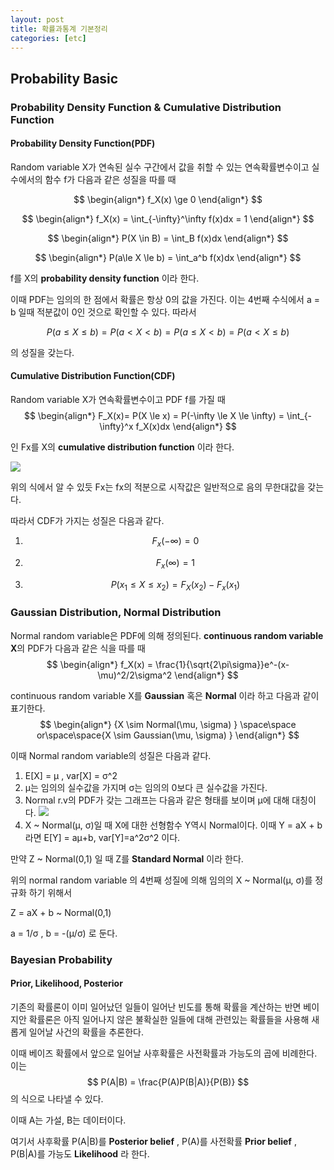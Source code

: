 ```yaml
---
layout: post
title: 확률과통계 기본정리
categories: [etc]
---
```


## Probability Basic

### Probability Density Function & Cumulative Distribution Function



#### Probability Density Function(PDF)

Random variable X가 연속된 실수 구간에서 값을 취할 수 있는 연속확률변수이고 실수에서의 함수 f가 다음과 같은 성질을 따를 때


$$
\begin{align*}
f_X(x) \ge 0
\end{align*}
$$


$$
\begin{align*}
f_X(x) = \int_{-\infty}^\infty f(x)dx = 1
\end{align*}
$$


$$
\begin{align*}
 P(X \in B) = \int_B f(x)dx
\end{align*}
$$


$$
\begin{align*}
 P(a\le X \le b) = \int_a^b f(x)dx
\end{align*}
$$

f를 X의 **probability density function** 이라 한다.

이때 PDF는 임의의 한 점에서 확률은 항상 0의 값을 가진다. 이는  4번째 수식에서 a = b 일때 적분값이 0인 것으로 확인할 수 있다. 따라서

$$
P(a\le X \le b) =  P(a< X < b) =  P(a\le X <b) = P(a< X \le b)
$$

의 성질을 갖는다. 



#### Cumulative Distribution Function(CDF)

Random variable X가 연속확률변수이고 PDF f를 가질 때 
$$
\begin{align*}
F_X(x)= P(X \le x) = P(-\infty \le X \le \infty) = \int_{-\infty}^x f_X(x)dx
\end{align*}
$$

인 Fx를 X의 **cumulative distribution function** 이라 한다.

![](https://urbanscenery.github.io/assets/0128/0128_cdf.png)

위의 식에서 알 수 있듯 Fx는 fx의 적분으로 시작값은 일반적으로 음의 무한대값을 갖는다. 

따라서 CDF가 가지는 성질은 다음과 같다. 

1. $$
  F_x(-\infty) = 0
  $$

2. $$
  F_x(\infty) = 1
  $$

3. $$
  P(x_1 \le X \le x_2) = F_X(x_2) - F_x(x_1)
  $$









### Gaussian Distribution, Normal Distribution

Normal random variable은 PDF에 의해 정의된다. **continuous random variable X**의 PDF가 다음과 같은 식을 따를 때
$$
\begin{align*}
f_X(x) = \frac{1}{\sqrt{2\pi\sigma}}e^-(x-\mu)^2/2\sigma^2
\end{align*}
$$

continuous random variable X를 **Gaussian** 혹은 **Normal** 이라 하고 다음과 같이 표기한다.
$$
\begin{align*}
{X \sim Normal(\mu, \sigma) } \space\space or\space\space{X \sim Gaussian(\mu, \sigma) }
\end{align*}
$$


이때 Normal  random variable의 성질은 다음과 같다. 

1. E[X] = &mu; , var[X] = &sigma;^2 
2. &mu;는 임의의 실수값을 가지며 &sigma;는 임의의 0보다 큰 실수값을 가진다.
3. Normal r.v의 PDF가 갖는 그래프는 다음과 같은 형태를 보이며 &mu;에 대해 대칭이다.
  ![](https://urbanscenery.github.io/assets/0128/0128_normaldistribution.jpg)
4. X ~ Normal(&mu;, &sigma;)일 때 X에 대한 선형함수 Y역시 Normal이다.
   이때 Y = aX + b 라면 E[Y] = a&mu;+b, var[Y]=a^2&sigma;^2 이다.






만약 Z ~ Normal(0,1) 일 때 Z를 **Standard Normal** 이라 한다.

위의 normal random variable 의 4번째 성질에 의해 임의의 X ~ Normal(&mu;, &sigma;)를 정규화 하기 위해서

Z = aX + b ~ Normal(0,1)

a = 1/&sigma; , b = -(&mu;/&sigma;) 로 둔다.



### Bayesian Probability

#### Prior, Likelihood, Posterior

기존의 확률론이 이미 일어났던 일들이 일어난 빈도를 통해 확률을 계산하는 반면 베이지안 확률론은 아직 일어나지 않은 불확실한 일들에 대해 관련있는 확률들을 사용해 새롭게 일어날 사건의 확률을 추론한다. 

이때 베이즈 확률에서 앞으로 일어날 사후확률은 사전확률과 가능도의 곱에 비례한다. 이는 
$$
P(A|B) = \frac{P(A)P(B|A)}{P(B)}
$$
의 식으로 나타낼 수 있다.

이때 A는 가설, B는 데이터이다. 

여기서 사후확률 P(A|B)를 **Posterior belief** , P(A)를 사전확률 **Prior belief** , P(B|A)를 가능도 **Likelihood** 라 한다.